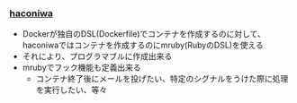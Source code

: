 ### [haconiwa](https://github.com/haconiwa/haconiwa)

* Dockerが独自のDSL(Dockerfile)でコンテナを作成するのに対して、haconiwaではコンテナを作成するのにmruby(RubyのDSL)を使える
* それにより、プログラマブルに作成出来る
* mrubyでフック機能も定義出来る
  * コンテナ終了後にメールを投げたい、特定のシグナルをうけた際に処理を実行したい、等々
